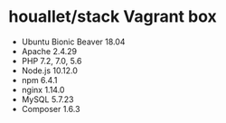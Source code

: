 # houallet/stack Vagrant box
* Ubuntu Bionic Beaver 18.04
* Apache 2.4.29
* PHP 7.2, 7.0, 5.6
* Node.js 10.12.0
* npm 6.4.1
* nginx 1.14.0
* MySQL 5.7.23
* Composer 1.6.3